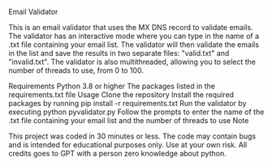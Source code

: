 

Email Validator

This is an email validator that uses the MX DNS record to validate emails. The validator has an interactive mode where you can type in the name of a .txt file containing your email list. The validator will then validate the emails in the list and save the results in two separate files: "valid.txt" and "invalid.txt". The validator is also multithreaded, allowing you to select the number of threads to use, from 0 to 100.

Requirements
Python 3.8 or higher
The packages listed in the requirements.txt file
Usage
Clone the repository
Install the required packages by running pip install -r requirements.txt
Run the validator by executing python pyvalidator.py
Follow the prompts to enter the name of the .txt file containing your email list and the number of threads to use
Note

This project was coded in 30 minutes or less. The code may contain bugs and is intended for educational purposes only. Use at your own risk.
All credits goes to GPT with a person zero knowledge about python.
